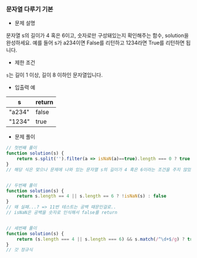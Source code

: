 ### 문자열 다루기 기본

- 문제 설명

문자열 s의 길이가 4 혹은 6이고, 숫자로만 구성돼있는지 확인해주는 함수, solution을 완성하세요. 예를 들어 s가 a234이면 False를 리턴하고 1234라면 True를 리턴하면 됩니다.



- 제한 조건

`s`는 길이 1 이상, 길이 8 이하인 문자열입니다.



- 입출력 예

| s      | return |
| ------ | ------ |
| "a234" | false  |
| "1234" | true   |



- 문제 풀이

```javascript
// 첫번째 풀이
function solution(s) {
    return s.split('').filter(a => isNaN(a)==true).length === 0 ? true : false
}
// 해당 식은 맞으나 문제에 나와 있는 문자열 s의 길이가 4 혹은 6이라는 조건을 주지 않았기 때문에 fail


// 두번째 풀이
function solution(s) {
    return s.length == 4 || s.length == 6 ? !isNaN(s) : false
}
// 왜 실패...? => 11번 테스트는 공백 때문인걸로..
// isNaN은 공백을 숫자로 인식해서 false를 return


// 세번째 풀이
function solution(s) {
    return (s.length === 4 || s.length === 6) && s.match(/^\d+$/g) ? true : false;
}
// 갓 정규식
```

